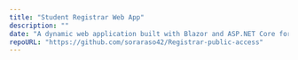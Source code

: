 ```yaml
---
title: "Student Registrar Web App"
description: ""
date: "A dynamic web application built with Blazor and ASP.NET Core for managing student enrollments and course registrations, featuring MySQL integration, responsive Bootstrap UI, and role-based course validation. "
repoURL: "https://github.com/soraraso42/Registrar-public-access"
---
```

